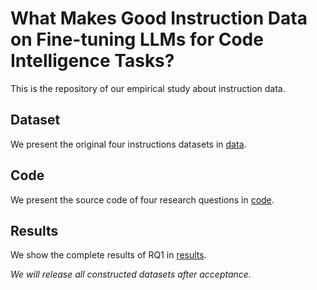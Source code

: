 # What Makes Good Instruction Data on Fine-tuning LLMs for Code Intelligence Tasks?


This is the repository of our empirical study about instruction data.



## Dataset

We present the original four instructions datasets in [data](https://github.com/gggjy123/InstructionData-/tree/main/Datas/MathInstruct.json). 



## Code

We present the source code of four research questions in [code](https://github.com/gggjy123/InstructionData-/tree/main/Code/RQ1/quality_selection.py).



## Results

We show the complete results of RQ1 in [results](https://github.com/gggjy123/InstructionData-/tree/main/Results/RQ1/RQ1_results_of_different_languages.pdf).



*We will release all constructed datasets after acceptance.* 

